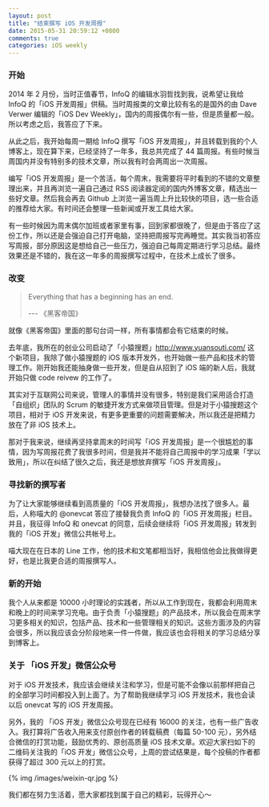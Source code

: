 ```yaml
---
layout: post
title: "结束撰写 iOS 开发周报"
date: 2015-05-31 20:59:12 +0800
comments: true
categories: iOS weekly
---
```


### 开始

2014 年 2 月份，当时正值春节，InfoQ 的编辑水羽哲找到我，说希望让我给 InfoQ 的「iOS 开发周报」供稿。当时周报类的文章比较有名的是国外的由 Dave Verwer 编辑的「iOS Dev Weekly」，国内的周报偶尔有一些，但是质量都一般。所以考虑之后，我答应了下来。

从此之后，我开始每周一期给 InfoQ 撰写「iOS 开发周报」，并且转载到我的个人博客上，现在算下来，已经坚持了一年多，我总共完成了 44 篇周报。有些时候当周国内并没有特别多的技术文章，所以我有时会两周出一次周报。

编写「iOS 开发周报」是一个苦活，每个周末，我需要将平时看到的不错的文章整理出来，并且再浏览一遍自己通过 RSS 阅读器定阅的国内外博客文章，精选出一些好文章。然后我会再去 Github 上浏览一遍当周上升比较快的项目，选一些合适的推荐给大家。有时间还会整理一些新闻或开发工具给大家。

有一些时候因为周末偶尔加班或者家里有事，回到家都很晚了，但是由于答应了这份工作，所以还是会强迫自己打开电脑，坚持把周报写完再睡觉。其实我当初答应写周报，部分原因这是想给自己一些压力，强迫自己每周定期进行学习总结。最终效果还是不错的，我在这一年多的周报撰写过程中，在技术上成长了很多。

### 改变

>Everything that has a beginning has an end.
>
>--- 《黑客帝国》

就像《黑客帝国》里面的那句台词一样，所有事情都会有它结束的时候。

去年底，我所在的创业公司启动了「小猿搜题」<http://www.yuansouti.com/> 这个新项目，我除了做小猿搜题的 iOS 版本开发外，也开始做一些产品和技术的管理工作。刚开始我还能抽身做一些开发，但是自从招到了 iOS 端的新人后，我就开始只做 code reivew 的工作了。

其实对于互联网公司来说，管理人的事情并没有很多，特别是我们采用适合打造「自组织」团队的 Scrum 的敏捷开发方式来做项目管理。但是对于小猿搜题这个项目，相对于 iOS 开发来说，有更多更重要的问题需要解决，所以我还是把精力放在了非 iOS 技术上。

那对于我来说，继续再坚持拿周末的时间写「iOS 开发周报」是一个很尴尬的事情，因为写周报花费了我很多时间，但是我并不能将自己周报中的学习成果「学以致用」，所以在纠结了很久之后，我还是想放弃撰写「iOS 开发周报」。

### 寻找新的撰写者

为了让大家能够继续看到高质量的「iOS 开发周报」，我想办法找了很多人。最后，人称喵大的 @onevcat 答应了接替我负责 InfoQ 的「iOS 开发周报」栏目。并且，我征得 InfoQ 和 onevcat 的同意，后续会继续将「iOS 开发周报」转发到我的「iOS 开发」微信公共帐号上。

喵大现在在日本的 Line 工作，他的技术和文笔都相当好，我相信他会比我做得更好，也是比我更合适的周报撰写人。

### 新的开始

我个人从来都是 10000 小时理论的实践者，所以从工作到现在，我都会利用周末和晚上的时间来学习充电。由于负责「小猿搜题」的产品技术，所以我会在周末学习更多相关的知识，包括产品、技术和一些管理相关的知识。这些方面涉及的内容会很多，所以我应该会分阶段地来一件一件做，我应该也会将相关的学习总结分享到博客上。

### 关于 「iOS 开发」微信公众号

对于 iOS 开发技术，我应该会继续关注和学习，但是可能不会像以前那样把自己的全部学习时间都投入到上面了。为了帮助我继续学习 iOS 开发技术，我也会读以后 onevcat 写的 iOS 开发周报。

另外，我的 「iOS 开发」微信公众号现在已经有 16000 的关注，也有一些广告收入。我打算将广告收入用来支付原创作者的转载稿费（每篇 50-100 元），另外结合微信的打赏功能，鼓励优秀的、原创高质量 iOS 技术文章。欢迎大家扫如下的二维码关注我的「iOS 开发」微信公众号，上周的尝试结果是，每个投稿的作者都获得了超过 300 元以上的打赏。

{% img /images/weixin-qr.jpg %}

我们都在努力生活着，愿大家都找到属于自己的精彩，玩得开心～

